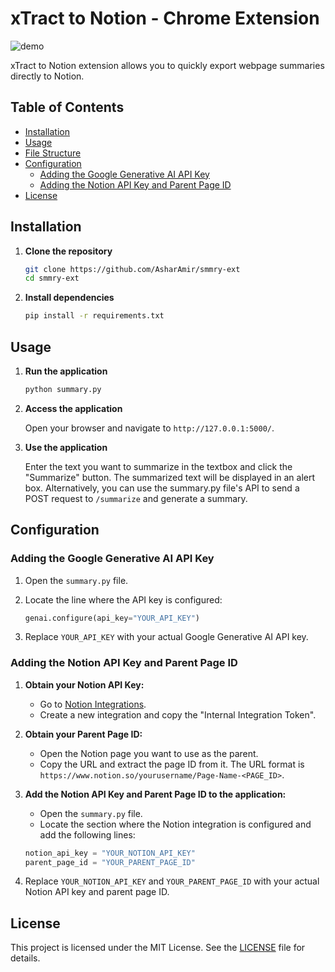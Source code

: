 # xTract to Notion - Chrome Extension

![demo](https://s12.gifyu.com/images/S5N8U.gif)

xTract to Notion extension allows you to quickly export webpage summaries directly to Notion.

## Table of Contents

- [Installation](#installation)
- [Usage](#usage)
- [File Structure](#file-structure)
- [Configuration](#configuration)
  - [Adding the Google Generative AI API Key](#adding-the-google-generative-ai-api-key)
  - [Adding the Notion API Key and Parent Page ID](#adding-the-notion-api-key-and-parent-page-id)
- [License](#license)

## Installation

1. **Clone the repository**

   ```bash
   git clone https://github.com/AsharAmir/smmry-ext
   cd smmry-ext
   ```

2. **Install dependencies**

   ```bash
   pip install -r requirements.txt
   ```

## Usage

1. **Run the application**

   ```bash
   python summary.py
   ```

2. **Access the application**

   Open your browser and navigate to `http://127.0.0.1:5000/`.

3. **Use the application**

   Enter the text you want to summarize in the textbox and click the "Summarize" button. The summarized text will be displayed in an alert box. Alternatively, you can use the summary.py file's API to send a POST request to `/summarize` and generate a summary.

## Configuration

### Adding the Google Generative AI API Key

1. Open the `summary.py` file.
2. Locate the line where the API key is configured:

   ```python
   genai.configure(api_key="YOUR_API_KEY")
   ```

3. Replace `YOUR_API_KEY` with your actual Google Generative AI API key.

### Adding the Notion API Key and Parent Page ID

1. **Obtain your Notion API Key:**

   - Go to [Notion Integrations](https://www.notion.so/my-integrations).
   - Create a new integration and copy the "Internal Integration Token".

2. **Obtain your Parent Page ID:**

   - Open the Notion page you want to use as the parent.
   - Copy the URL and extract the page ID from it. The URL format is `https://www.notion.so/yourusername/Page-Name-<PAGE_ID>`.

3. **Add the Notion API Key and Parent Page ID to the application:**

   - Open the `summary.py` file.
   - Locate the section where the Notion integration is configured and add the following lines:

   ```python
   notion_api_key = "YOUR_NOTION_API_KEY"
   parent_page_id = "YOUR_PARENT_PAGE_ID"
   ```

4. Replace `YOUR_NOTION_API_KEY` and `YOUR_PARENT_PAGE_ID` with your actual Notion API key and parent page ID.

## License

This project is licensed under the MIT License. See the [LICENSE](LICENSE) file for details.
